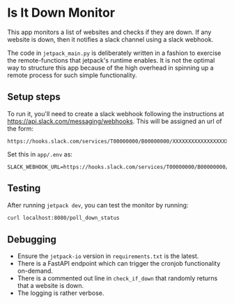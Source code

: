 # Is It Down Monitor

This app monitors a list of websites and checks if they are down. 
If any website is down, then it notifies a slack channel using a slack webhook.

The code in `jetpack_main.py` is deliberately written in a fashion
to exercise the remote-functions that jetpack's runtime enables. It is not
the optimal way to structure this app because of the high overhead in spinning 
up a remote process for such simple functionality.


## Setup steps

To run it, you'll need to create a slack webhook following the instructions 
at https://api.slack.com/messaging/webhooks. This will be assigned an url of
the form:
```
https://hooks.slack.com/services/T00000000/B00000000/XXXXXXXXXXXXXXXXXXXXXXXX
```

Set this in `app/.env` as: 
```
SLACK_WEBHOOK_URL=https://hooks.slack.com/services/T00000000/B00000000/XXXXXXXXXXXXXXXXXXXXXXXX
```

## Testing

After running `jetpack dev`, you can test the monitor by running:

```bash
curl localhost:8080/poll_down_status
```

## Debugging
- Ensure the `jetpack-io` version in `requirements.txt` is the latest.
- There is a FastAPI endpoint which can trigger the cronjob functionality on-demand.
- There is a commented out line in `check_if_down` that randomly returns that a website is down.
- The logging is rather verbose.
